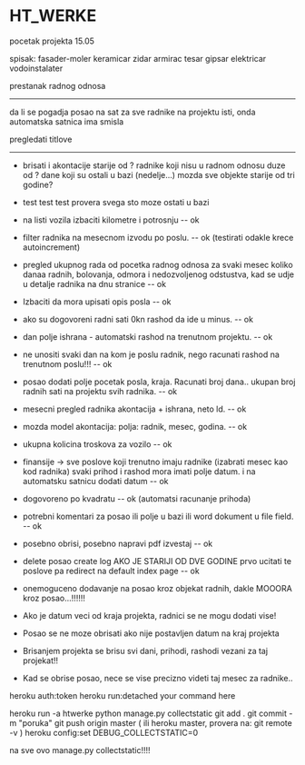 # HT_WERKE
pocetak projekta 15.05


spisak:
fasader-moler
keramicar
zidar
armirac
tesar
gipsar
elektricar
vodoinstalater

prestanak radnog odnosa

__________________________________________________________________________________________________________


da li se pogadja posao na sat za sve radnike na projektu isti, onda automatska satnica ima smisla

pregledati titlove



----------------------------------------------------




- brisati i akontacije starije od ?  radnike koji nisu u radnom odnosu duze od ? dane koji su ostali u bazi  (nedelje...)
mozda sve objekte starije od tri godine?
- test test test provera svega sto moze ostati u bazi


- na listi vozila izbaciti kilometre i potrosnju  --  ok
- filter radnika na mesecnom izvodu po poslu.  --  ok (testirati odakle krece autoincrement)
- pregled ukupnog rada od pocetka radnog odnosa za svaki mesec koliko danaa radnih, bolovanja, odmora i nedozvoljenog odstustva,
 kad se udje u detalje radnika na dnu stranice  -- ok
- Izbaciti da mora upisati opis posla -- ok
- ako su dogovoreni radni sati 0kn rashod da ide u minus. --  ok
- dan polje ishrana - automatski rashod na trenutnom projektu.  --  ok
- ne unositi svaki dan na kom je poslu radnik, nego racunati rashod na trenutnom poslu!!!  --  ok
- posao dodati polje pocetak posla, kraja. Racunati broj dana..  ukupan broj radnih sati na projektu svih radnika. --  ok
- mesecni pregled radnika akontacija + ishrana, neto ld.  --  ok
- mozda model akontacija: polja: radnik, mesec, godina.  --  ok
- ukupna kolicina troskova za vozilo -- ok
- finansije -> sve poslove koji trenutno imaju radnike (izabrati mesec kao kod radnika) svaki prihod i rashod mora imati polje datum. i na automatsku satnicu dodati datum   --  ok
- dogovoreno po kvadratu  --  ok  (automatsi racunanje prihoda)
- potrebni komentari za posao ili polje u bazi ili word dokument u file field.  --  ok
- posebno obrisi, posebno napravi pdf izvestaj -- ok
- delete posao create log  AKO JE STARIJI OD DVE GODINE prvo ucitati te poslove pa redirect na default index page  --  ok


- onemoguceno dodavanje na posao kroz objekat radnih, dakle MOOORA kroz posao...!!!!!!
- Ako je datum veci od kraja projekta, radnici se ne mogu dodati vise!
- Posao se ne moze obrisati ako nije postavljen datum na kraj projekta
- Brisanjem projekta se brisu svi dani, prihodi, rashodi vezani za taj projekat!!
- Kad se obrise posao, nece se vise precizno videti taj mesec za radnike..


heroku auth:token
heroku run:detached your command here

heroku run -a htwerke python manage.py collectstatic
git add .
git commit -m "poruka"
git push origin master ( ili heroku master, provera na: git remote -v )
heroku config:set DEBUG_COLLECTSTATIC=0

na sve ovo manage.py collectstatic!!!!
